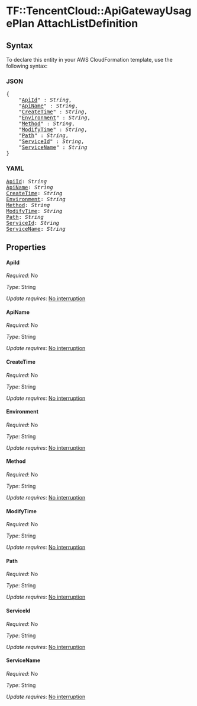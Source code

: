 # TF::TencentCloud::ApiGatewayUsagePlan AttachListDefinition

## Syntax

To declare this entity in your AWS CloudFormation template, use the following syntax:

### JSON

<pre>
{
    "<a href="#apiid" title="ApiId">ApiId</a>" : <i>String</i>,
    "<a href="#apiname" title="ApiName">ApiName</a>" : <i>String</i>,
    "<a href="#createtime" title="CreateTime">CreateTime</a>" : <i>String</i>,
    "<a href="#environment" title="Environment">Environment</a>" : <i>String</i>,
    "<a href="#method" title="Method">Method</a>" : <i>String</i>,
    "<a href="#modifytime" title="ModifyTime">ModifyTime</a>" : <i>String</i>,
    "<a href="#path" title="Path">Path</a>" : <i>String</i>,
    "<a href="#serviceid" title="ServiceId">ServiceId</a>" : <i>String</i>,
    "<a href="#servicename" title="ServiceName">ServiceName</a>" : <i>String</i>
}
</pre>

### YAML

<pre>
<a href="#apiid" title="ApiId">ApiId</a>: <i>String</i>
<a href="#apiname" title="ApiName">ApiName</a>: <i>String</i>
<a href="#createtime" title="CreateTime">CreateTime</a>: <i>String</i>
<a href="#environment" title="Environment">Environment</a>: <i>String</i>
<a href="#method" title="Method">Method</a>: <i>String</i>
<a href="#modifytime" title="ModifyTime">ModifyTime</a>: <i>String</i>
<a href="#path" title="Path">Path</a>: <i>String</i>
<a href="#serviceid" title="ServiceId">ServiceId</a>: <i>String</i>
<a href="#servicename" title="ServiceName">ServiceName</a>: <i>String</i>
</pre>

## Properties

#### ApiId

_Required_: No

_Type_: String

_Update requires_: [No interruption](https://docs.aws.amazon.com/AWSCloudFormation/latest/UserGuide/using-cfn-updating-stacks-update-behaviors.html#update-no-interrupt)

#### ApiName

_Required_: No

_Type_: String

_Update requires_: [No interruption](https://docs.aws.amazon.com/AWSCloudFormation/latest/UserGuide/using-cfn-updating-stacks-update-behaviors.html#update-no-interrupt)

#### CreateTime

_Required_: No

_Type_: String

_Update requires_: [No interruption](https://docs.aws.amazon.com/AWSCloudFormation/latest/UserGuide/using-cfn-updating-stacks-update-behaviors.html#update-no-interrupt)

#### Environment

_Required_: No

_Type_: String

_Update requires_: [No interruption](https://docs.aws.amazon.com/AWSCloudFormation/latest/UserGuide/using-cfn-updating-stacks-update-behaviors.html#update-no-interrupt)

#### Method

_Required_: No

_Type_: String

_Update requires_: [No interruption](https://docs.aws.amazon.com/AWSCloudFormation/latest/UserGuide/using-cfn-updating-stacks-update-behaviors.html#update-no-interrupt)

#### ModifyTime

_Required_: No

_Type_: String

_Update requires_: [No interruption](https://docs.aws.amazon.com/AWSCloudFormation/latest/UserGuide/using-cfn-updating-stacks-update-behaviors.html#update-no-interrupt)

#### Path

_Required_: No

_Type_: String

_Update requires_: [No interruption](https://docs.aws.amazon.com/AWSCloudFormation/latest/UserGuide/using-cfn-updating-stacks-update-behaviors.html#update-no-interrupt)

#### ServiceId

_Required_: No

_Type_: String

_Update requires_: [No interruption](https://docs.aws.amazon.com/AWSCloudFormation/latest/UserGuide/using-cfn-updating-stacks-update-behaviors.html#update-no-interrupt)

#### ServiceName

_Required_: No

_Type_: String

_Update requires_: [No interruption](https://docs.aws.amazon.com/AWSCloudFormation/latest/UserGuide/using-cfn-updating-stacks-update-behaviors.html#update-no-interrupt)

